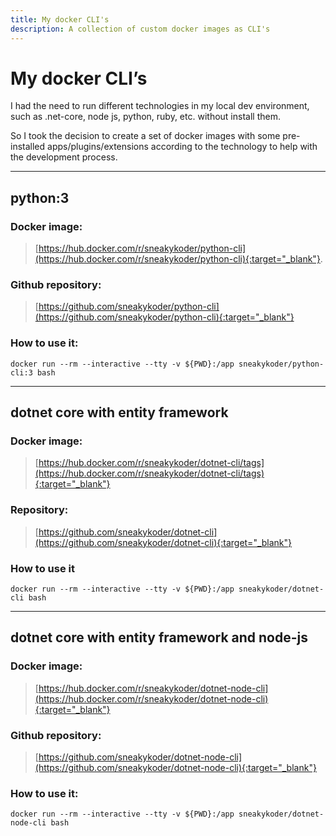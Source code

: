 ```yaml
---
title: My docker CLI's
description: A collection of custom docker images as CLI's
---
```

# My docker CLI’s

I had the need to run different technologies in my local dev environment, such as .net-core, node js, python, ruby, etc. without install them.

So I took the decision to create a set of docker images with some pre-installed apps/plugins/extensions according to the technology to help with the development process.

---
## python:3
### Docker image:
> [https://hub.docker.com/r/sneakykoder/python-cli](https://hub.docker.com/r/sneakykoder/python-cli){:target="_blank"}.
### Github repository: 
> [https://github.com/sneakykoder/python-cli](https://github.com/sneakykoder/python-cli){:target="_blank"}
### How to use it:
```
docker run --rm --interactive --tty -v ${PWD}:/app sneakykoder/python-cli:3 bash
```
---
## dotnet core with entity framework
### Docker image:
> [https://hub.docker.com/r/sneakykoder/dotnet-cli/tags](https://hub.docker.com/r/sneakykoder/dotnet-cli/tags){:target="_blank"}
### Repository:
> [https://github.com/sneakykoder/dotnet-cli](https://github.com/sneakykoder/dotnet-cli){:target="_blank"} 
### How to use it
```
docker run --rm --interactive --tty -v ${PWD}:/app sneakykoder/dotnet-cli bash
```
---
## dotnet core with entity framework and node-js
### Docker image:
> [https://hub.docker.com/r/sneakykoder/dotnet-node-cli](https://hub.docker.com/r/sneakykoder/dotnet-node-cli){:target="_blank"}
### Github repository:
> [https://github.com/sneakykoder/dotnet-node-cli](https://github.com/sneakykoder/dotnet-node-cli){:target="_blank"}
### How to use it:
```
docker run --rm --interactive --tty -v ${PWD}:/app sneakykoder/dotnet-node-cli bash
```
